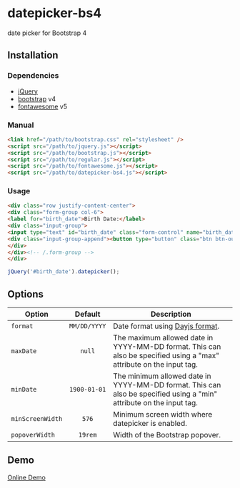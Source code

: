 datepicker-bs4
==============
date picker for Bootstrap 4

## Installation

### Dependencies
- [jQuery](https://jquery.com/)
- [bootstrap](https://getbootstrap.com/) v4
- [fontawesome](https://fontawesome.com/) v5

### Manual

```html
<link href="/path/to/bootstrap.css" rel="stylesheet" />
<script src="/path/to/jquery.js"></script>
<script src="/path/to/bootstrap.js"></script>
<script src="/path/to/regular.js"></script>
<script src="/path/to/fontawesome.js"></script>
<script src="/path/to/datepicker-bs4.js"></script>
```

### Usage

```html
<div class="row justify-content-center">
<div class="form-group col-6">
<label for="birth_date">Birth Date:</label>
<div class="input-group">
<input type="text" id="birth_date" class="form-control" name="birth_date" />
<div class="input-group-append"><button type="button" class="btn btn-outline-secondary" data-toggle="datepicker"><i class="far fa-calendar-alt"></i></button></div>
</div>
</div><!-- /.form-group -->
</div>
```

```javascript
jQuery('#birth_date').datepicker();
```

## Options

| Option | Default | Description |
| --- | :---: | --- |
| `format` | `MM/DD/YYYY` | Date format using [Dayjs format](https://day.js.org/docs/en/display/format). |
| `maxDate` | `null` | The maximum allowed date in YYYY-MM-DD format.  This can also be specified using a "max" attribute on the input tag. |
| `minDate` | `1900-01-01` | The minimum allowed date in YYYY-MM-DD format. This can also be specified using a "min" attribute on the input tag. |
| `minScreenWidth` | `576` | Minimum screen width where datepicker is enabled. |
| `popoverWidth` | `19rem` | Width of the Bootstrap popover. |

## Demo

<a href="https://lesilent.github.io/datepicker-bs4">Online Demo</a>